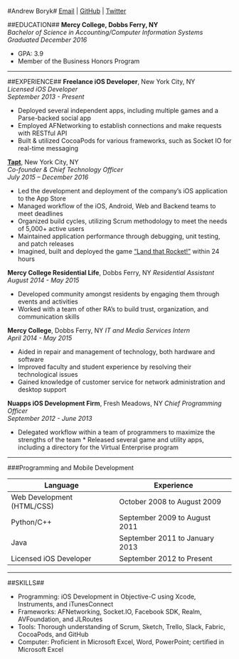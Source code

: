 #Andrew Boryk#
[Email](mailto:andrewcboryk@gmail.com) | [GitHub](https://github.com/AndrewBoryk/) | [Twitter](https://twitter.com/TrepIsLife)

##EDUCATION##
**Mercy College, Dobbs Ferry, NY**   
*Bachelor of Science in Accounting/Computer Information Systems*    
*Graduated December 2016*
* GPA: 3.9
* Member of the Business Honors Program

***
##EXPERIENCE##
**Freelance iOS Developer**, New York City, NY  
*Licensed iOS Developer*  
*September 2013 - Present*  
* Deployed several independent apps, including multiple games and a Parse-backed social app
* Employed AFNetworking to establish connections and make requests with RESTful API
* Built & utilized CocoaPods for various frameworks, such as Socket IO for real-time messaging 

**[Tapt](http://apple.co/2h0haye)**, New York City, NY  
*Co-founder & Chief Technology Officer*  
*July 2015 – December 2016*  
* Led the development and deployment of the company’s iOS application to the App Store 
* Managed workflow of the iOS, Android, Web and Backend teams to meet deadlines
* Organized build cycles, utilizing Scrum methodology to meet the needs of 5,000+ active users
* Maintained application performance through debugging, unit testing, and patch releases
* Imagined, built and deployed the game [“Land that Rocket!”](http://apple.co/2ggLViI) within 24 hours  

**Mercy College Residential Life**, Dobbs Ferry, NY
*Residential Assistant*  
*August 2014 - May 2015*
* Developed community amongst residents by engaging them through events and activities
* Worked with a team of other RA’s to build trust, organization, and communication skills
  
**Mercy College**, Dobbs Ferry, NY
*IT and Media Services Intern*  
*April 2014 - May 2015*
* Aided in repair and management of technology, both hardware and software
* Improved faculty and student experience by resolving their technological issues
* Gained knowledge of customer service for network administration and desktop support

**Nuapps iOS Development Firm**, Fresh Meadows, NY
*Chief Programming Officer*  
*September 2012 - June 2013*
* Delegated workflow within a team of programmers to maximize the strengths of the team
* Released several game and utility apps, including a directory for the Virtual Enterprise program

***
###Programming and Mobile Development   

| Language                   | Experience                     |
|----------------------------|--------------------------------|
| Web Development (HTML/CSS) | October 2008 to August 2009    |
| Python/C++                 | September 2009 to August 2011  |
| Java                       | September 2011 to January 2013 |
| Licensed iOS Developer     | September 2012 to Present      |
			           						  

***
##SKILLS##
* Programming: iOS Development in Objective-C using Xcode, Instruments, and iTunesConnect
* Frameworks: AFNetworking, Socket.IO, Facebook SDK, Realm, AVFoundation, and JLRoutes
* Tools: Thorough understanding of Scrum, Sketch, Trello, Slack, Fabric, CocoaPods, and GitHub
* Computer: Proficient in Microsoft Excel, Word, PowerPoint; certified in Microsoft Excel 
